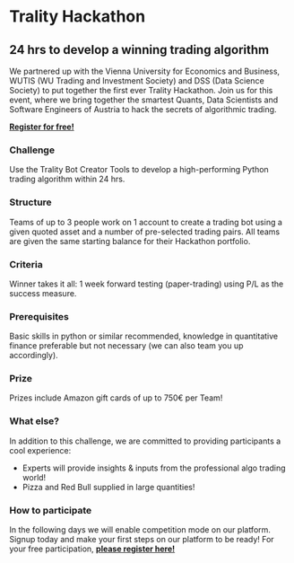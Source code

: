 # Trality Hackathon

## 24 hrs to develop a winning trading algorithm
We partnered up with the Vienna University for Economics and Business, WUTIS (WU Trading and Investment Society) and DSS (Data Science Society) to put together the first ever Trality Hackathon. Join us for this event, where we bring together the smartest Quants, Data Scientists and Software Engineers of Austria to hack the secrets of algorithmic trading. 

**[Register for free!](https://www.eventbrite.at/e/trality-hackathon-2019-24-hrs-to-develop-a-winning-trading-algorithm-registration-81464948855)**

### Challenge
Use the Trality Bot Creator Tools to develop a high-performing Python trading algorithm within 24 hrs.

### Structure
Teams of up to 3 people work on 1 account to create a trading bot using a given quoted asset and a number of pre-selected trading pairs. All teams
are given the same starting balance for their Hackathon portfolio.

### Criteria
Winner takes it all: 1 week forward testing (paper-trading) using P/L as the success measure. 

### Prerequisites
Basic skills in python or similar recommended, knowledge in quantitative finance preferable but not necessary (we can also team you up accordingly).

### Prize
Prizes include Amazon gift cards of up to 750€ per Team!

### What else?
In addition to this challenge, we are committed to providing participants a cool experience: 

-   Experts will provide insights & inputs from the professional algo trading world!
-   Pizza and Red Bull supplied in large quantities!

### How to participate
In the following days we will enable competition mode on our platform. Signup today and make your first steps on our platform to be ready!
For your free participation, **[please register here!](https://www.eventbrite.at/e/trality-hackathon-2019-24-hrs-to-develop-a-winning-trading-algorithm-registration-81464948855)**  